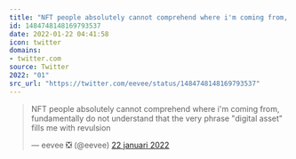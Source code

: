 ```yaml
---
title: "NFT people absolutely cannot comprehend where i'm coming from, fundamentally do not understand that ..."
id: 1484748148169793537
date: 2022-01-22 04:41:58
icon: twitter
domains:
- twitter.com
source: Twitter
2022: "01"
src_url: "https://twitter.com/eevee/status/1484748148169793537"
---
```

<blockquote class="twitter-tweet" data-lang="nl" data-dnt="true"><p lang="en" dir="ltr">NFT people absolutely cannot comprehend where i&#39;m coming from, fundamentally do not understand that the very phrase &quot;digital asset&quot; fills me with revulsion</p>&mdash; eevee ❎ (@eevee) <a href="https://twitter.com/eevee/status/1484748148169793537?ref_src=twsrc%5Etfw">22 januari 2022</a></blockquote>
<script async src="https://platform.twitter.com/widgets.js" charset="utf-8"></script>

